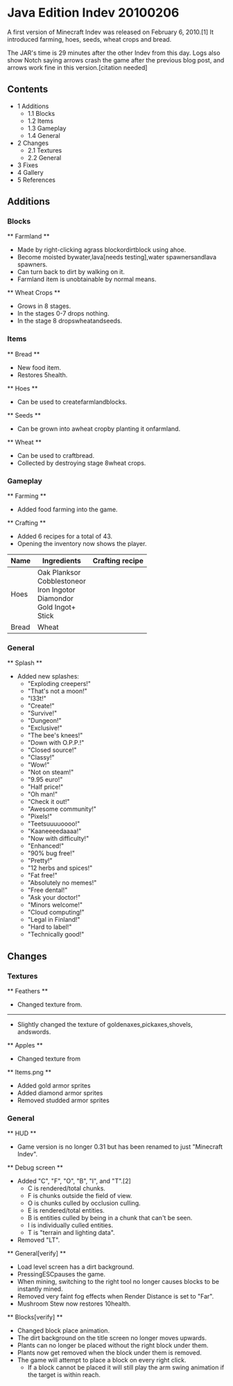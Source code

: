 # Java Edition Indev 20100206
A first version of Minecraft Indev was released on February 6, 2010.[1] It introduced farming, hoes, seeds, wheat crops and bread.

The JAR's time is 29 minutes after the other Indev from this day. Logs also show Notch saying arrows crash the game after the previous blog post, and arrows work fine in this version.[citation needed]

## Contents
- 1 Additions
	- 1.1 Blocks
	- 1.2 Items
	- 1.3 Gameplay
	- 1.4 General
- 2 Changes
	- 2.1 Textures
	- 2.2 General
- 3 Fixes
- 4 Gallery
- 5 References

## Additions
### Blocks
**  Farmland **
- Made by right-clicking agrass blockordirtblock using ahoe.
- Become moisted bywater,lava[needs testing],water spawnersandlava spawners.
- Can turn back to dirt by walking on it.
- Farmland item is unobtainable by normal means.

**  Wheat Crops **
- Grows in 8 stages.
- In the stages 0-7 drops nothing.
- In the stage 8 dropswheatandseeds.

### Items
**  Bread **
- New food item.
- Restores 5health.

**  Hoes **
- Can be used to createfarmlandblocks.

**  Seeds **
- Can be grown into awheat cropby planting it onfarmland.

**  Wheat **
- Can be used to craftbread.
- Collected by destroying stage 8wheat crops.

### Gameplay
** Farming **
- Added food farming into the game.

** Crafting **
- Added 6 recipes for a total of 43.
- Opening the inventory now shows the player.

| Name  | Ingredients                                                                             | Crafting recipe |
|-------|-----------------------------------------------------------------------------------------|-----------------|
| Hoes  | Oak Planksor<br/>Cobblestoneor<br/>Iron Ingotor<br/>Diamondor<br/>Gold Ingot+<br/>Stick |                 |
| Bread | Wheat                                                                                   |                 |

### General
** Splash **
- Added new splashes:
	- "Exploding creepers!"
	- "That's not a moon!"
	- "l33t!"
	- "Create!"
	- "Survive!"
	- "Dungeon!"
	- "Exclusive!"
	- "The bee's knees!"
	- "Down with O.P.P.!"
	- "Closed source!"
	- "Classy!"
	- "Wow!"
	- "Not on steam!"
	- "9.95 euro!"
	- "Half price!"
	- "Oh man!"
	- "Check it out!"
	- "Awesome community!"
	- "Pixels!"
	- "Teetsuuuuoooo!"
	- "Kaaneeeedaaaa!"
	- "Now with difficulty!"
	- "Enhanced!"
	- "90% bug free!"
	- "Pretty!"
	- "12 herbs and spices!"
	- "Fat free!"
	- "Absolutely no memes!"
	- "Free dental!"
	- "Ask your doctor!"
	- "Minors welcome!"
	- "Cloud computing!"
	- "Legal in Finland!"
	- "Hard to label!"
	- "Technically good!"

## Changes
### Textures
**  Feathers **
- Changed texture from.

**     **
- Slightly changed the texture of goldenaxes,pickaxes,shovels, andswords.

**  Apples **
- Changed texture from

** Items.png **
- Added gold armor sprites
- Added diamond armor sprites
- Removed studded armor sprites

### General
** HUD **
- Game version is no longer 0.31 but has been renamed to just "Minecraft Indev".

** Debug screen **
- Added "C", "F", "O", "B", "I", and "T".[2]
	- C is rendered/total chunks.
	- F is chunks outside the field of view.
	- O is chunks culled by occlusion culling.
	- E is rendered/total entities.
	- B is entities culled by being in a chunk that can't be seen.
	- I is individually culled entities.
	- T is "terrain and lighting data".
- Removed "LT".

** General[verify] **
- Load level screen has a dirt background.
- PressingESCpauses the game.
- When mining, switching to the right tool no longer causes blocks to be instantly mined.
- Removed very faint fog effects when Render Distance is set to "Far".
- Mushroom Stew now restores 10health.

** Blocks[verify] **
- Changed block place animation.
- The dirt background on the title screen no longer moves upwards.
- Plants can no longer be placed without the right block under them.
- Plants now get removed when the block under them is removed.
- The game will attempt to place a block on every right click.
	- If a block cannot be placed it will still play the arm swing animation if the target is within reach.

